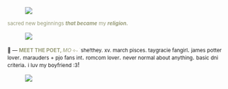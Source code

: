 <div class="npf_row"><figure class="tmblr-full" data-orig-height="1365" data-orig-width="4096"><img src="https://64.media.tumblr.com/0e61300be0c6e1ded30c6d3acb4ca111/62396204fb441972-7a/s540x810/776852db722aa2f367a4c2e5d17727862492f8d8.jpg" data-orig-height="1365" data-orig-width="4096" srcset="https://64.media.tumblr.com/0e61300be0c6e1ded30c6d3acb4ca111/62396204fb441972-7a/s540x810/776852db722aa2f367a4c2e5d17727862492f8d8.jpg 4096w" sizes="(max-width: 1280px) 100vw, 1280px"></figure>
</div>
<p><span style="color: #979b78"><small>sacred new beginnings </small></span><i><b><span style="color: #979b78"><small>that became</small></span></b></i><span style="color: #979b78"><small> my </small></span><i><span style="color: #979b78"><small></small></span></i><span style="color: #979b78"><small>  </small></span><b><i><span style="color: #979b78"><small>religion. </small></span></i></b></p>
<div class="npf_row"><figure class="tmblr-full" data-orig-height="1365" data-orig-width="4096"><img src="https://64.media.tumblr.com/21742fdb11281215a07bb517939c90c8/62396204fb441972-80/s540x810/0244c97f0ba80088f3be72b92b24c7bf6d87d32b.jpg" data-orig-height="1365" data-orig-width="4096" srcset="https://64.media.tumblr.com/21742fdb11281215a07bb517939c90c8/62396204fb441972-80/s540x810/0244c97f0ba80088f3be72b92b24c7bf6d87d32b.jpg 4096w" sizes="(max-width: 1280px) 100vw, 1280px"></figure>
</div>
<p><small>&#129530; &mdash; </small><span style="color: #979b78"><b><small>MEET THE POET, </small></b></span><small><span style="color: #979b78"><i>MO</i></span></small><small><span style="color: #979b78"><b> </b></span></small><small><span style="color: #979b78">&#10209;&#726; &#2282;  </span></small><small>she!they. xv. march pisces. taygracie fangirl</small>. <small>james potter lover</small>. <small>marauders + pjo fans int</small>. <small>romcom lover</small>. <small>never normal about anything</small>. <small>basic dni criteria</small>. <small>i luv my boyfriend :3</small>!</p>
<div class="npf_row"><figure class="tmblr-full" data-orig-height="48" data-orig-width="640"><img src="https://64.media.tumblr.com/294f68d0a31315e755992ec4e0a718ec/52b437c1e65eb2b1-e0/s640x960/65db3c4bffefcf4f99b5e279f36ff6080610a78e.pnj" data-orig-height="48" data-orig-width="640" srcset="https://64.media.tumblr.com/294f68d0a31315e755992ec4e0a718ec/52b437c1e65eb2b1-e0/s640x960/65db3c4bffefcf4f99b5e279f36ff6080610a78e.pnj 640w" sizes="(max-width: 640px) 100vw, 640px"></figure>
</div>
